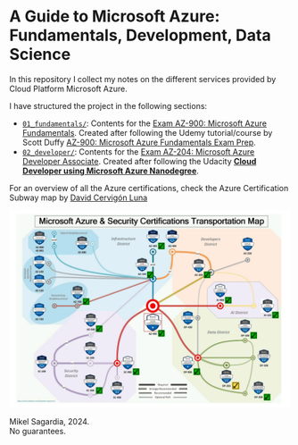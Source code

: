 # A Guide to Microsoft Azure: Fundamentals, Development, Data Science

In this repository I collect my notes on the different services provided by Cloud Platform Microsoft Azure.

I have structured the project in the following sections:

- [`01_fundamentals/`](./01_fundamentals/): Contents for the [Exam AZ-900: Microsoft Azure Fundamentals](https://learn.microsoft.com/en-us/credentials/certifications/exams/az-900/). Created after following the Udemy tutorial/course by Scott Duffy [AZ-900: Microsoft Azure Fundamentals Exam Prep](https://www.udemy.com/course/az900-azure/).
- [`02_developer/`](./02_developer/): Contents for the [Exam AZ-204: Microsoft Azure Developer Associate](https://learn.microsoft.com/en-us/credentials/certifications/azure-developer/). Created after following the Udacity [**Cloud Developer using Microsoft Azure Nanodegree**](https://www.udacity.com/course/cloud-developer-using-microsoft-azure-nanodegree--nd081).
<!--
Created after following the Coursera/Microsoft **Profesional Certificate** [Microsoft Azure Developer Associate (AZ-204)](https://www.coursera.org/professional-certificates/azure-developer-associate).
- [`03_data_science/`](./03_data_science/): Contents for the [Exam DP-100: Microsoft Azure Data Scientist Associate](https://learn.microsoft.com/en-us/credentials/certifications/azure-data-scientist). Created after following the Coursera/Microsoft **Profesional Certificate** [Microsoft Azure Data Scientist Associate (DP-100)](https://www.coursera.org/professional-certificates/azure-data-scientist).
<!--
- [`04_data_engineering/`](./04_data_engineering/): Contents for the [Exam DP-203: Microsoft Azure Data Engineering Associate](https://learn.microsoft.com/en-us/credentials/certifications/azure-data-engineer). Created after following the Coursera/Microsoft **Profesional Certificate** [Microsoft Azure Data Engineering Associate (DP-203)](https://www.coursera.org/professional-certificates/microsoft-azure-dp-203-data-engineering).
  - Plus: Selected courses from Datacamp Data Engineer Track & Other (16 x 3 x 2 -> 100h), in another repository
    - Understanding Data Engineering
    - Joining data in SQL
    - Project: Analyizing Student's Mental Health
    - Introduction to Relational Databases in SQL
    - Database Design
    - Data Warehousing Concepts
    - Introduction to Snowflake
    - Project: Exploring London's Travel Network
    - Creating PostgreSQL Databases
    - Improving Query Performance in PostgreSQL
    - Importing data in Python
    - Intermediate Importing Data in Python
    - Cleaning Data in Python
    - Writing efficient Python Code
    - Streamlined Data Ingestion with Pandas
    - Project: Cleaning Bank Marketing Campaign Data
-->

For an overview of all the Azure certifications, check the Azure Certification Subway map by [David Cervigón Luna](https://www.linkedin.com/in/davidcervigonluna/)

![Azure Certification Subway Map](./01_fundamentals/assets/azure_subway.png)

Mikel Sagardia, 2024.  
No guarantees.
